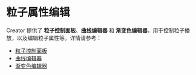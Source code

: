 # 粒子属性编辑

Creator 提供了 **粒子控制面板**、**曲线编辑器** 和 **渐变色编辑器**，用于控制粒子播放，以及编辑粒子属性等。详情请参考：

- [粒子控制面板](particle-effect-panel.md)
- [曲线编辑器](curve-editor.md)
- [渐变色编辑器](gradient-editor.md)
